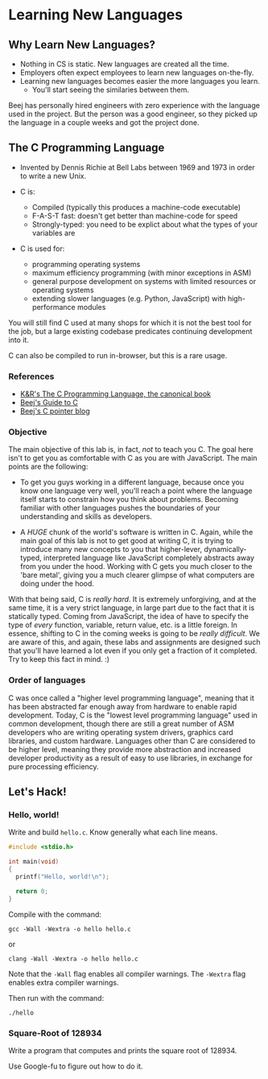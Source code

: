 # Learning New Languages

## Why Learn New Languages?

* Nothing in CS is static. New languages are created all the time.
* Employers often expect employees to learn new languages on-the-fly.
* Learning new languages becomes easier the more languages you learn.
    * You'll start seeing the similaries between them.

Beej has personally hired engineers with zero experience with the language used
in the project. But the person was a good engineer, so they picked up the
language in a couple weeks and got the project done.

## The C Programming Language

* Invented by Dennis Richie at Bell Labs between 1969 and 1973 in order to write
  a new Unix. 

* C is:
    * Compiled (typically this produces a machine-code executable)
    * F-A-S-T fast: doesn't get better than machine-code for speed
    * Strongly-typed: you need to be explict about what the types of your
      variables are

* C is used for:
    * programming operating systems
    * maximum efficiency programming (with minor exceptions in ASM)
    * general purpose development on systems with limited resources or operating systems
    * extending slower languages (e.g. Python, JavaScript) with high-performance modules

You will still find C used at many shops for which it is not the best tool for
the job, but a large existing codebase predicates continuing development into
it.

C can also be compiled to run in-browser, but this is a rare usage.


### References

* [K&R's The C Programming Language, the canonical book](https://en.wikipedia.org/wiki/The_C_Programming_Language)
* [Beej's Guide to C](http://beej.us/guide/bgc/)
* [Beej's C pointer blog](http://beej.us/blog/data/c-pointers/)


### Objective

The main objective of this lab is, in fact, _not_ to teach you C. The goal here
isn't to get you as comfortable with C as you are with JavaScript. The main
points are the following:

* To get you guys working in a different language, because once you know one
  language very well, you'll reach a point where the language itself starts to
  constrain how you think about problems. Becoming familiar with other languages
  pushes the boundaries of your understanding and skills as developers. 

* A *HUGE* chunk of the world's software is written in C. Again, while the main
  goal of this lab is not to get good at writing C, it is trying to introduce
  many new concepts to you that higher-lever, dynamically-typed, interpreted
  language like JavaScript completely abstracts away from you under the hood.
  Working with C gets you much closer to the 'bare metal', giving you a much
  clearer glimpse of what computers are doing under the hood. 

With that being said, C is _really hard_. It is extremely unforgiving, and at
the same time, it is a very strict language, in large part due to the fact that
it is statically typed. Coming from JavaScript, the idea of have to specify the
type of _every_ function, variable, return value, etc. is a little foreign. In
essence, shifting to C in the coming weeks is going to be _really difficult_. We
are aware of this, and again, these labs and assignments are designed such that
you'll have learned a lot even if you only get a fraction of it completed. Try
to keep this fact in mind. :)

### Order of languages

C was once called a "higher level programming language", meaning that it has
been abstracted far enough away from hardware to enable rapid development.
Today, C is the "lowest level programming language" used in common development,
though there are still a great number of ASM developers who are writing
operating system drivers, graphics card libraries, and custom hardware.
Languages other than C are considered to be higher level, meaning they provide
more abstraction and increased developer productivity as a result of easy to use
libraries, in exchange for pure processing efficiency.

## Let's Hack!

### Hello, world!

Write and build `hello.c`. Know generally what each line means.

```c
#include <stdio.h>

int main(void)
{
  printf("Hello, world!\n");

  return 0;
}
```

Compile with the command:

`gcc -Wall -Wextra -o hello hello.c`

or

`clang -Wall -Wextra -o hello hello.c`

Note that the `-Wall` flag enables all compiler warnings. The `-Wextra` flag enables extra compiler warnings.

Then run with the command:

`./hello`

### Square-Root of 128934

Write a program that computes and prints the square root of 128934.

Use Google-fu to figure out how to do it.

